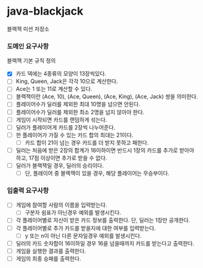 # java-blackjack

블랙잭 미션 저장소

### 도메인 요구사항

블랙잭 기본 규칙 정의

- [x] 카드 덱에는 4종류의 모양이 13장씩있다.
- [ ] King, Queen, Jack은 각각 10으로 계산한다.
- [ ] Ace는 1 또는 11로 계산할 수 있다.
- [ ] 블랙잭이란 (Ace, 10), (Ace, Queen), (Ace, King), (Ace, Jack) 쌍을 의미한다.
- [ ] 플레이어수가 딜러를 제외한 최대 10명을 넘으면 안된다.
- [ ] 플레이어수가 딜러를 제외한 최소 2명을 넘지 않아야 한다.
- [ ] 게임이 시작되면 카드를 랜덤하게 섞는다.
- [ ] 딜러가 플레이어게 카드를 2장씩 나누어준다.
- [ ] 한 플레이어가 가질 수 있는 카드 합의 최대는 21이다.
    - [ ] 카드 합이 21이 넘는 경우 카드를 더 받지 못하고 패한다.
- [ ] 딜러는 처음에 받은 2장의 합계가 16이하이면 반드시 1장의 카드를 추가로 받아야 하고, 17점 이상이면 추가로 받을 수 없다.
- [ ] 딜러가 블랙잭일 경우, 딜러의 승리이다.
    - [ ] 단, 플레이어 중 블랙잭이 있을 경우, 해당 플레이어는 무승부이다.

### 입출력 요구사항

- [ ] 게임에 참여할 사람의 이름을 입력받는다.
    - [ ] 구분자 쉼표가 아닌경우 예외를 발생시킨다.
- [ ] 각 플레이어별로 자신이 받은 카드 정보를 출력한다. 단, 딜러는 1장만 공개한다.
- [ ] 각 플레이어별로 추가 카드를 받을지에 대한 여부를 입력받는다.
    - [ ] y 또는 n이 아닌 다른 문자일경우 예외를 발생시킨다.
- [ ] 딜러의 카드 숫자합이 16이하일 경우 16을 넘을때까지 카드를 받는다고 출력한다.
- [ ] 게임을 실행한 결과를 출력한다.
- [ ] 게임의 최종 승패를 출력한다. 
